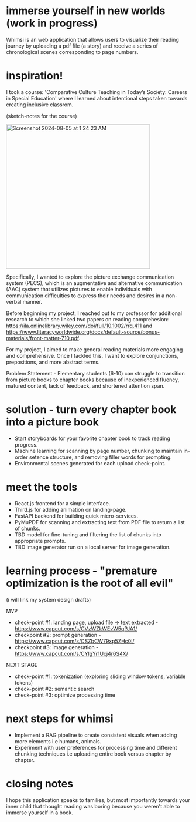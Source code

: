 # immerse yourself in new worlds (work in progress)
Whimsi is an web application that allows users to visualize their reading journey by uploading a pdf file (a story) and receive a series of chronological scenes corresponding to page numbers. 

# inspiration! 
I took a course: 'Comparative Culture Teaching in Today’s Society: Careers in Special Education' where I learned about intentional steps taken towards creating inclusive classrom. 

(sketch-notes for the course) 

<img width="393" alt="Screenshot 2024-08-05 at 1 24 23 AM" src="https://github.com/user-attachments/assets/9f39834a-ed1f-4806-a003-5d1f637d3464">


Specifically, I wanted to explore the picture exchange communication system (PECS), which is an augmentative and alternative communication (AAC) system that utilizes pictures to enable individuals with communication difficulties to express their needs and desires in a non-verbal manner. 

Before beginning my project, I reached out to my professor for additional research to which she linked two papers on reading comprehesion: https://ila.onlinelibrary.wiley.com/doi/full/10.1002/rrq.411 and https://www.literacyworldwide.org/docs/default-source/bonus-materials/front-matter-710.pdf. 

For my project, I aimed to make general reading materials more engaging and comprehensive. Once I tackled this, I want to explore conjunctions, prepositions, and more abstract terms. 

Problem Statement - Elementary students (6-10) can struggle to transition from picture books to chapter books because of inexperienced fluency, matured content, lack of feedback, and shortened attention span. 

# solution - turn every chapter book into a picture book 
- Start storyboards for your favorite chapter book to track reading progress.
- Machine learning for scanning by page number, chunking to maintain in-order setence structure, and removing filler words for prompting.
- Environmental scenes generated for each upload check-point. 

# meet the tools 
- React.js frontend for a simple interface.
- Third.js for adding animation on landing-page. 
- FastAPI backend for building quick micro-services. 
- PyMuPDF for scanning and extracting text from PDF file to return a list of chunks.
- TBD model for fine-tuning and filtering the list of chunks into appropriate prompts.
- TBD image generator run on a local server for image generation.

# learning process - "premature optimization is the root of all evil"
(i will link my system design drafts)

MVP
- check-point #1: landing page, upload file -> text extracted - https://www.capcut.com/s/CVzWZkWEvW5qPJA1/
- checkpoint #2: prompt generation - https://www.capcut.com/s/CSZbCW79xp5ZHc0l/
- checkpoint #3: image generation - https://www.capcut.com/s/CYlgYr1Ucj4r6S4X/

NEXT STAGE
- check-point #1: tokenization (exploring sliding window tokens, variable tokens) 
- check-point #2: semantic search
- check-point #3: optimize processing time 

# next steps for whimsi
- Implement a RAG pipeline to create consistent visuals when adding more elements i.e humans, animals.
- Experiment with user preferences for processing time and different chunking techniques i.e uploading entire book versus chapter by chapter. 

# closing notes
I hope this application speaks to families, but most importantly towards your inner child that thought reading was boring because you weren't able to immerse yourself in a book.  
